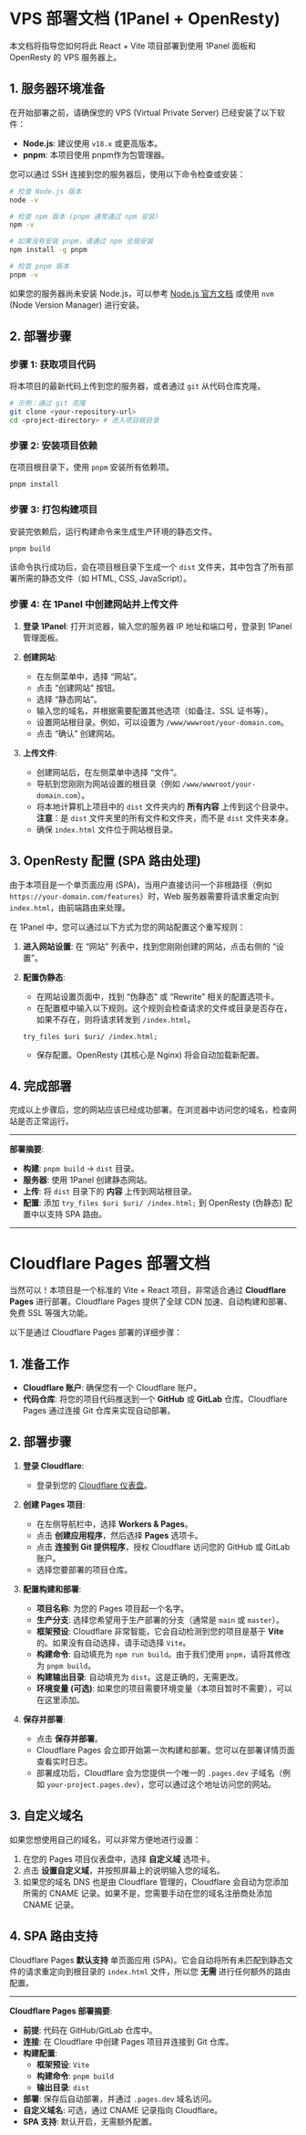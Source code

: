 # VPS 部署文档 (1Panel + OpenResty)

本文档将指导您如何将此 React + Vite 项目部署到使用 1Panel 面板和 OpenResty 的 VPS 服务器上。

## 1. 服务器环境准备

在开始部署之前，请确保您的 VPS (Virtual Private Server) 已经安装了以下软件：

- **Node.js**: 建议使用 `v18.x` 或更高版本。
- **pnpm**: 本项目使用 pnpm作为包管理器。

您可以通过 SSH 连接到您的服务器后，使用以下命令检查或安装：

```bash
# 检查 Node.js 版本
node -v

# 检查 npm 版本 (pnpm 通常通过 npm 安装)
npm -v

# 如果没有安装 pnpm，请通过 npm 全局安装
npm install -g pnpm

# 检查 pnpm 版本
pnpm -v
```

如果您的服务器尚未安装 Node.js，可以参考 [Node.js 官方文档](https://nodejs.org/en/download/package-manager/) 或使用 `nvm` (Node Version Manager) 进行安装。

## 2. 部署步骤

### 步骤 1: 获取项目代码

将本项目的最新代码上传到您的服务器，或者通过 `git` 从代码仓库克隆。

```bash
# 示例：通过 git 克隆
git clone <your-repository-url>
cd <project-directory> # 进入项目根目录
```

### 步骤 2: 安装项目依赖

在项目根目录下，使用 `pnpm` 安装所有依赖项。

```bash
pnpm install
```

### 步骤 3: 打包构建项目

安装完依赖后，运行构建命令来生成生产环境的静态文件。

```bash
pnpm build
```

该命令执行成功后，会在项目根目录下生成一个 `dist` 文件夹，其中包含了所有部署所需的静态文件（如 HTML, CSS, JavaScript）。

### 步骤 4: 在 1Panel 中创建网站并上传文件

1.  **登录 1Panel**: 打开浏览器，输入您的服务器 IP 地址和端口号，登录到 1Panel 管理面板。

2.  **创建网站**:
    *   在左侧菜单中，选择 “网站”。
    *   点击 “创建网站” 按钮。
    *   选择 “静态网站”。
    *   输入您的域名，并根据需要配置其他选项（如备注、SSL 证书等）。
    *   设置网站根目录。例如，可以设置为 `/www/wwwroot/your-domain.com`。
    *   点击 “确认” 创建网站。

3.  **上传文件**:
    *   创建网站后，在左侧菜单中选择 “文件”。
    *   导航到您刚刚为网站设置的根目录（例如 `/www/wwwroot/your-domain.com`）。
    *   将本地计算机上项目中的 `dist` 文件夹内的 **所有内容** 上传到这个目录中。**注意**：是 `dist` 文件夹里的所有文件和文件夹，而不是 `dist` 文件夹本身。
    *   确保 `index.html` 文件位于网站根目录。

## 3. OpenResty 配置 (SPA 路由处理)

由于本项目是一个单页面应用 (SPA)，当用户直接访问一个非根路径（例如 `https://your-domain.com/features`）时，Web 服务器需要将请求重定向到 `index.html`，由前端路由来处理。

在 1Panel 中，您可以通过以下方式为您的网站配置这个重写规则：

1.  **进入网站设置**: 在 “网站” 列表中，找到您刚刚创建的网站，点击右侧的 “设置”。
2.  **配置伪静态**:
    *   在网站设置页面中，找到 “伪静态” 或 “Rewrite” 相关的配置选项卡。
    *   在配置框中输入以下规则。这个规则会检查请求的文件或目录是否存在，如果不存在，则将请求转发到 `/index.html`。

    ```nginx
    try_files $uri $uri/ /index.html;
    ```
    *   保存配置。OpenResty (其核心是 Nginx) 将会自动加载新配置。

## 4. 完成部署

完成以上步骤后，您的网站应该已经成功部署。在浏览器中访问您的域名，检查网站是否正常运行。

---

**部署摘要**:
- **构建**: `pnpm build` -> `dist` 目录。
- **服务器**: 使用 1Panel 创建静态网站。
- **上传**: 将 `dist` 目录下的 **内容** 上传到网站根目录。
- **配置**: 添加 `try_files $uri $uri/ /index.html;` 到 OpenResty (伪静态) 配置中以支持 SPA 路由。

---

# Cloudflare Pages 部署文档

当然可以！本项目是一个标准的 Vite + React 项目，非常适合通过 **Cloudflare Pages** 进行部署。Cloudflare Pages 提供了全球 CDN 加速、自动构建和部署、免费 SSL 等强大功能。

以下是通过 Cloudflare Pages 部署的详细步骤：

## 1. 准备工作

- **Cloudflare 账户**: 确保您有一个 Cloudflare 账户。
- **代码仓库**: 将您的项目代码推送到一个 **GitHub** 或 **GitLab** 仓库。Cloudflare Pages 通过连接 Git 仓库来实现自动部署。

## 2. 部署步骤

1.  **登录 Cloudflare**:
    *   登录到您的 [Cloudflare 仪表盘](https://dash.cloudflare.com/)。

2.  **创建 Pages 项目**:
    *   在左侧导航栏中，选择 **Workers & Pages**。
    *   点击 **创建应用程序**，然后选择 **Pages** 选项卡。
    *   点击 **连接到 Git 提供程序**，授权 Cloudflare 访问您的 GitHub 或 GitLab 账户。
    *   选择您要部署的项目仓库。

3.  **配置构建和部署**:
    *   **项目名称**: 为您的 Pages 项目起一个名字。
    *   **生产分支**: 选择您希望用于生产部署的分支（通常是 `main` 或 `master`）。
    *   **框架预设**: Cloudflare 非常智能，它会自动检测到您的项目是基于 **Vite** 的。如果没有自动选择，请手动选择 `Vite`。
    *   **构建命令**: 自动填充为 `npm run build`。由于我们使用 `pnpm`，请将其修改为 `pnpm build`。
    *   **构建输出目录**: 自动填充为 `dist`。这是正确的，无需更改。
    *   **环境变量 (可选)**: 如果您的项目需要环境变量（本项目暂时不需要），可以在这里添加。

4.  **保存并部署**:
    *   点击 **保存并部署**。
    *   Cloudflare Pages 会立即开始第一次构建和部署。您可以在部署详情页面查看实时日志。
    *   部署成功后，Cloudflare 会为您提供一个唯一的 `.pages.dev` 子域名（例如 `your-project.pages.dev`），您可以通过这个地址访问您的网站。

## 3. 自定义域名

如果您想使用自己的域名，可以非常方便地进行设置：

1.  在您的 Pages 项目仪表盘中，选择 **自定义域** 选项卡。
2.  点击 **设置自定义域**，并按照屏幕上的说明输入您的域名。
3.  如果您的域名 DNS 也是由 Cloudflare 管理的，Cloudflare 会自动为您添加所需的 CNAME 记录。如果不是，您需要手动在您的域名注册商处添加 CNAME 记录。

## 4. SPA 路由支持

Cloudflare Pages **默认支持** 单页面应用 (SPA)。它会自动将所有未匹配到静态文件的请求重定向到根目录的 `index.html` 文件，所以您 **无需** 进行任何额外的路由配置。

---

**Cloudflare Pages 部署摘要**:
- **前提**: 代码在 GitHub/GitLab 仓库中。
- **连接**: 在 Cloudflare 中创建 Pages 项目并连接到 Git 仓库。
- **构建配置**:
  - **框架预设**: `Vite`
  - **构建命令**: `pnpm build`
  - **输出目录**: `dist`
- **部署**: 保存后自动部署，并通过 `.pages.dev` 域名访问。
- **自定义域名**: 可选，通过 CNAME 记录指向 Cloudflare。
- **SPA 支持**: 默认开启，无需额外配置。